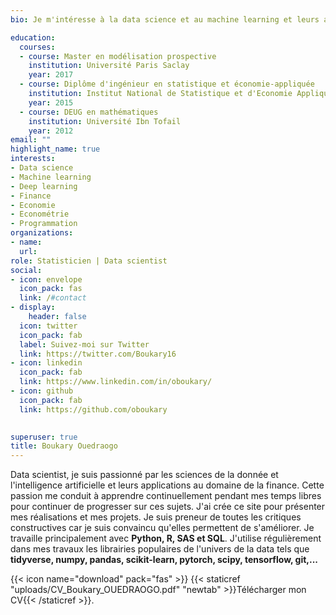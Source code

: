 ```yaml
---
bio: Je m'intéresse à la data science et au machine learning et leurs applications au business.

education:
  courses:
  - course: Master en modélisation prospective
    institution: Université Paris Saclay
    year: 2017
  - course: Diplôme d'ingénieur en statistique et économie-appliquée
    institution: Institut National de Statistique et d'Economie Appliquée
    year: 2015
  - course: DEUG en mathématiques
    institution: Université Ibn Tofail
    year: 2012
email: ""
highlight_name: true
interests:
- Data science
- Machine learning
- Deep learning
- Finance
- Economie
- Econométrie
- Programmation
organizations:
- name: 
  url: 
role: Statisticien | Data scientist
social:
- icon: envelope
  icon_pack: fas
  link: /#contact
- display:
    header: false
  icon: twitter
  icon_pack: fab
  label: Suivez-moi sur Twitter
  link: https://twitter.com/Boukary16
- icon: linkedin
  icon_pack: fab
  link: https://www.linkedin.com/in/oboukary/
- icon: github
  icon_pack: fab
  link: https://github.com/oboukary

  
superuser: true
title: Boukary Ouedraogo
---
```


<p> Data scientist, je suis passionné par les sciences de la donnée et l'intelligence artificielle et leurs applications au domaine de la finance.  Cette passion me conduit à apprendre continuellement pendant mes temps libres pour continuer de progresser sur ces sujets. J'ai crée ce site pour présenter mes réalisations et mes projets. Je suis preneur de toutes les critiques constructives car je suis convaincu qu'elles permettent de s'améliorer. 
Je travaille principalement avec <strong>Python, R, SAS et SQL</strong>.
J'utilise régulièrement dans mes travaux les librairies populaires de l'univers de la data tels que <strong> tidyverse, numpy, pandas, scikit-learn, pytorch, scipy, tensorflow, git,...</strong>
</p>

{{< icon name="download" pack="fas" >}} {{< staticref "uploads/CV_Boukary_OUEDRAOGO.pdf" "newtab" >}}Télécharger mon CV{{< /staticref >}}.
